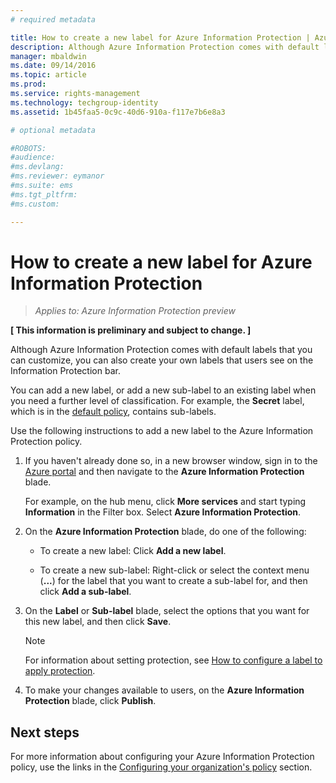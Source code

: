 ```yaml
---
# required metadata

title: How to create a new label for Azure Information Protection | Azure Information Protection
description: Although Azure Information Protection comes with default labels that you can customize, you can also create your own labels that users see on the Information Protection bar.
manager: mbaldwin
ms.date: 09/14/2016
ms.topic: article
ms.prod:
ms.service: rights-management
ms.technology: techgroup-identity
ms.assetid: 1b45faa5-0c9c-40d6-910a-f117e7b6e8a3

# optional metadata

#ROBOTS:
#audience:
#ms.devlang:
#ms.reviewer: eymanor
#ms.suite: ems
#ms.tgt_pltfrm:
#ms.custom:

---
```


# How to create a new label for Azure Information Protection

>*Applies to: Azure Information Protection preview*

**[ This information is preliminary and subject to change. ]**

Although Azure Information Protection comes with default labels that you can customize, you can also create your own labels that users see on the Information Protection bar.

You can add a new label, or add a new sub-label to an existing label when you need a further level of classification. For example, the **Secret** label, which is in the [default policy](configure-policy-default.md), contains sub-labels.

Use the following instructions to add a new label to the Azure Information Protection policy.

1. If you haven't already done so, in a new browser window, sign in to the [Azure portal](https://portal.azure.com) and then navigate to the **Azure Information Protection** blade. 
    
    For example, on the hub menu, click **More services** and start typing **Information** in the Filter box. Select **Azure Information Protection**.

2. On the **Azure Information Protection** blade, do one of the following:

	- To create a new label: Click **Add a new label**.

	- To create a new sub-label: Right-click or select the context menu (**...**) for the label that you want to create a sub-label for, and then click **Add a sub-label**.

3. On the **Label** or **Sub-label** blade, select the options that you want for this new label, and then click **Save**.

	> [!NOTE]
	>For information about setting protection, see [How to configure a label to apply protection](configure-policy-protection.md).

4. To make your changes available to users, on the **Azure Information Protection** blade, click **Publish**.

## Next steps

For more information about configuring your Azure Information Protection policy, use the links in the [Configuring your organization's policy](configure-policy.md#configuring-your-organization-s-policy) section.  



